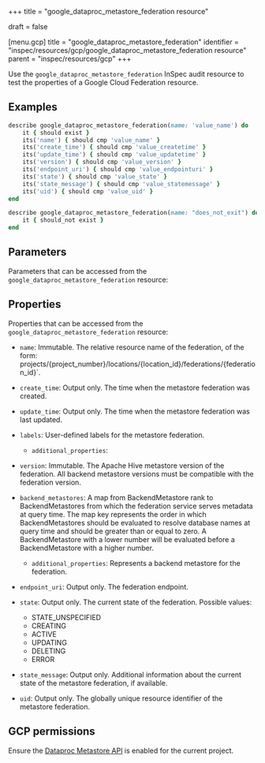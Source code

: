 +++
title = "google_dataproc_metastore_federation resource"

draft = false



[menu.gcp]
title = "google_dataproc_metastore_federation"
identifier = "inspec/resources/gcp/google_dataproc_metastore_federation resource"
parent = "inspec/resources/gcp"
+++

Use the `google_dataproc_metastore_federation` InSpec audit resource to test the properties of a Google Cloud Federation resource.

## Examples

```ruby
describe google_dataproc_metastore_federation(name: 'value_name') do
	it { should exist }
	its('name') { should cmp 'value_name' }
	its('create_time') { should cmp 'value_createtime' }
	its('update_time') { should cmp 'value_updatetime' }
	its('version') { should cmp 'value_version' }
	its('endpoint_uri') { should cmp 'value_endpointuri' }
	its('state') { should cmp 'value_state' }
	its('state_message') { should cmp 'value_statemessage' }
	its('uid') { should cmp 'value_uid' }
end

describe google_dataproc_metastore_federation(name: "does_not_exit") do
	it { should_not exist }
end
```

## Parameters

Parameters that can be accessed from the `google_dataproc_metastore_federation` resource:

## Properties

Properties that can be accessed from the `google_dataproc_metastore_federation` resource:


  * `name`: Immutable. The relative resource name of the federation, of the form: projects/{project_number}/locations/{location_id}/federations/{federation_id}`.

  * `create_time`: Output only. The time when the metastore federation was created.

  * `update_time`: Output only. The time when the metastore federation was last updated.

  * `labels`: User-defined labels for the metastore federation.

    * `additional_properties`:

  * `version`: Immutable. The Apache Hive metastore version of the federation. All backend metastore versions must be compatible with the federation version.

  * `backend_metastores`: A map from BackendMetastore rank to BackendMetastores from which the federation service serves metadata at query time. The map key represents the order in which BackendMetastores should be evaluated to resolve database names at query time and should be greater than or equal to zero. A BackendMetastore with a lower number will be evaluated before a BackendMetastore with a higher number.

    * `additional_properties`: Represents a backend metastore for the federation.

  * `endpoint_uri`: Output only. The federation endpoint.

  * `state`: Output only. The current state of the federation.
  Possible values:
    * STATE_UNSPECIFIED
    * CREATING
    * ACTIVE
    * UPDATING
    * DELETING
    * ERROR

  * `state_message`: Output only. Additional information about the current state of the metastore federation, if available.

  * `uid`: Output only. The globally unique resource identifier of the metastore federation.


## GCP permissions

Ensure the [Dataproc Metastore API](https://console.cloud.google.com/apis/library/metastore.googleapis.com) is enabled for the current project.
